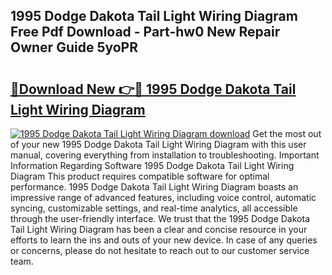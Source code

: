 ## 1995 Dodge Dakota Tail Light Wiring Diagram Free Pdf Download - Part-hw0 New Repair Owner Guide 5yoPR

# <h2><a href="http://dftsth.blite.top/?on=1995+Dodge+Dakota+Tail+Light+Wiring+Diagram">🔗Download New 👉🔴 1995 Dodge Dakota Tail Light Wiring Diagram</a></h2>

[![1995 Dodge Dakota Tail Light Wiring Diagram download](https://i.imgur.com/lujVjoI.png)](http://dftsth.blite.top/?on=1995+Dodge+Dakota+Tail+Light+Wiring+Diagram)
Get the most out of your new 1995 Dodge Dakota Tail Light Wiring Diagram with this user manual, covering everything from installation to troubleshooting. Important Information Regarding Software 1995 Dodge Dakota Tail Light Wiring Diagram This product requires compatible software for optimal performance. 1995 Dodge Dakota Tail Light Wiring Diagram boasts an impressive range of advanced features, including voice control, automatic syncing, customizable settings, and real-time analytics, all accessible through the user-friendly interface. We trust that the 1995 Dodge Dakota Tail Light Wiring Diagram has been a clear and concise resource in your efforts to learn the ins and outs of your new device. In case of any queries or concerns, please do not hesitate to reach out to our customer service team.
